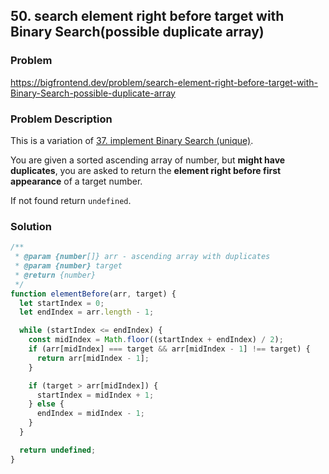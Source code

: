 ## 50. search element right before target with Binary Search(possible duplicate array)

### Problem

https://bigfrontend.dev/problem/search-element-right-before-target-with-Binary-Search-possible-duplicate-array

### Problem Description

This is a variation of [37. implement Binary Search (unique)](https://bigfrontend.dev/problem/implement-Binary-Search-Unique).

You are given a sorted ascending array of number, but **might have duplicates**, you are asked to return the **element right before first appearance** of a target number.

If not found return `undefined`.

### Solution

```js
/**
 * @param {number[]} arr - ascending array with duplicates
 * @param {number} target
 * @return {number}
 */
function elementBefore(arr, target) {
  let startIndex = 0;
  let endIndex = arr.length - 1;

  while (startIndex <= endIndex) {
    const midIndex = Math.floor((startIndex + endIndex) / 2);
    if (arr[midIndex] === target && arr[midIndex - 1] !== target) {
      return arr[midIndex - 1];
    }

    if (target > arr[midIndex]) {
      startIndex = midIndex + 1;
    } else {
      endIndex = midIndex - 1;
    }
  }

  return undefined;
}
```
